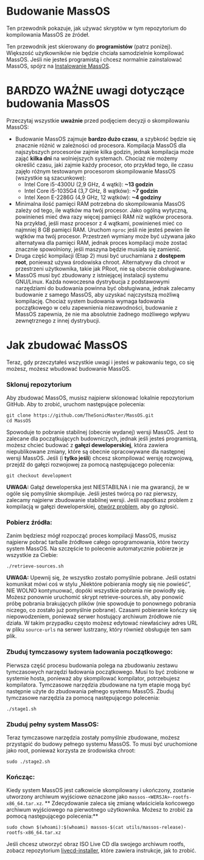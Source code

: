 # Budowanie MassOS
Ten przewodnik pokazuje, jak używać skryptów w tym repozytorium do kompilowania MassOS ze źródeł.

Ten przewodnik jest skierowany do **programistów** (patrz poniżej). Większość użytkowników nie będzie chciała samodzielnie kompilować MassOS. Jeśli nie jesteś programistą i chcesz normalnie zainstalować MassOS, spójrz na [Instalowanie MassOS](https://github.com/MassOS-Linux/MassOS/wiki/Installing-MassOS).
# BARDZO WAŻNE uwagi dotyczące budowania MassOS
Przeczytaj wszystkie **uważnie** przed podjęciem decyzji o skompilowaniu MassOS:
- Budowanie MassOS zajmuje **bardzo dużo czasu**, a szybkość będzie się znacznie różnić w zależności od procesora. Kompilacja MassOS dla najszybszych procesorów zajmie kilka godzin, jednak kompilacja może zająć **kilka dni** na wolniejszych systemach. Chociaż nie możemy określić czasu, jaki zajmie każdy procesor, oto przykład tego, ile czasu zajęło różnym testowanym procesorom skompilowanie MassOS (wszystkie są szacunkowe):
  - Intel Core i5-4300U (2,9 GHz, 4 wątki): **~13 godzin**
  - Intel Core i5-1035G4 (3,7 GHz, 8 wątków): **~7 godzin**
  - Intel Xeon E-2286G (4,9 GHz, 12 wątków): **~4 godziny**
- Minimalna ilość pamięci RAM potrzebna do skompilowania MassOS zależy od tego, ile wątków ma twój procesor. Jako ogólną wytyczną, powinieneś mieć dwa razy więcej pamięci RAM niż wątków procesora. Na przykład, jeśli masz procesor z 4 wątkami, powinieneś mieć co najmniej 8 GB pamięci RAM. Uruchom `nproc` jeśli nie jesteś pewien ile wątków ma twój procesor. Przestrzeń wymiany może być używana jako alternatywa dla pamięci RAM, jednak proces kompilacji może zostać znacznie spowolniony, jeśli maszyna będzie musiała się zamienić.
- Druga część kompilacji (Etap 2) musi być uruchamiana z **dostępem root**, ponieważ używa środowiska chroot. Alternatywy dla chroot w przestrzeni użytkownika, takie jak PRoot, nie są obecnie obsługiwane.
- MassOS musi być zbudowany z istniejącej instalacji systemu GNU/Linux. Każda nowoczesna dystrybucja z podstawowymi narzędziami do budowania powinna być obsługiwana, jednak zalecamy budowanie z samego MassOS, aby uzyskać najczystszą możliwą kompilację. Chociaż system budowania wymaga ładowania początkowego w celu zapewnienia niezawodności, budowanie z MassOS zapewnia, że ​​nie ma absolutnie żadnego możliwego wpływu zewnętrznego z innej dystrybucji.

# Jak zbudować MassOS
Teraz, gdy przeczytałeś wszystkie uwagi i jesteś w pakowaniu tego, co się możesz, możesz wbudować budowanie MassOS.
### Sklonuj repozytorium
Aby zbudować MassOS, musisz najpierw sklonować lokalnie repozytorium GitHub. Aby to zrobić, uruchom następujące polecenia:
```
git clone https://github.com/TheSonicMaster/MassOS.git
cd MassOS
```
Spowoduje to pobranie stabilnej (obecnie wydanej) wersji MassOS. Jest to zalecane dla początkujących budowniczych, jednak jeśli jesteś programistą, możesz chcieć budować z **gałęzi deweloperskiej**, która zawiera niepublikowane zmiany, które są obecnie opracowywane dla następnej wersji MassOS. Jeśli (i **tylko jeśli**) chcesz skompilować wersję rozwojową, przejdź do gałęzi rozwojowej za pomocą następującego polecenia:
```
git checkout development
```
**UWAGA:** Gałąź deweloperska jest NIESTABILNA i nie ma gwarancji, że w ogóle się pomyślnie skompiluje. Jeśli jesteś twórcą po raz pierwszy, zalecamy najpierw zbudowanie stabilnej wersji. Jeśli napotkasz problem z kompilacją w gałęzi deweloperskiej, [otwórz problem](https://github.com/MassOS-Linux/MassOS/issues), aby go zgłosić.
### Pobierz źródła:
Zanim będziesz mógł rozpocząć proces kompilacji MassOS, musisz najpierw pobrać tarballe źródłowe całego oprogramowania, które tworzy system MassOS. Na szczęście to polecenie automatycznie pobierze je wszystkie za Ciebie:
```
./retrieve-sources.sh
```
**UWAGA:** Upewnij się, że wszystko zostało pomyślnie pobrane. Jeśli ostatni komunikat mówi coś w stylu „Niektóre pobierania mogły się nie powieść”, NIE WOLNO kontynuować, dopóki wszystkie pobrania nie powiodły się. Możesz ponownie uruchomić skrypt retrieve-sources.sh, aby ponowić próbę pobrania brakujących plików (nie spowoduje to ponownego pobrania niczego, co zostało już pomyślnie pobrane). Czasami pobieranie kończy się niepowodzeniem, ponieważ serwer hostujący archiwum źródłowe nie działa. W takim przypadku często możesz edytować niewłaściwy adres URL w pliku `source-urls` na serwer lustrzany, który również obsługuje ten sam plik.
### Zbuduj tymczasowy system ładowania początkowego:
Pierwsza część procesu budowania polega na zbudowaniu zestawu tymczasowych narzędzi ładowania początkowego. Musi to być zrobione w systemie hosta, ponieważ aby skompilować kompilator, potrzebujesz kompilatora. Tymczasowe narzędzia zbudowane na tym etapie mogą być następnie użyte do zbudowania pełnego systemu MassOS. Zbuduj tymczasowe narzędzia za pomocą następującego polecenia:
```
./stage1.sh
```
### Zbuduj pełny system MassOS:
Teraz tymczasowe narzędzia zostały pomyślnie zbudowane, możesz przystąpić do budowy pełnego systemu MassOS. To musi być uruchomione jako root, ponieważ korzysta ze środowiska chroot:
```
sudo ./stage2.sh
```
### Kończąc:
Kiedy system MassOS jest całkowicie skompilowany i ukończony, zostanie utworzony archiwum wyjściowe oznaczone jako `massos-<WERSJA>-rootfs-x86_64.tar.xz`. ** Zdecydowanie zaleca się zmianę właściciela końcowego archiwum wyjściowego na pierwotnego użytkownika. Możesz to zrobić za pomocą następującego polecenia:**
```
sudo chown $(whoami):$(whoami) massos-$(cat utils/massos-release)-rootfs-x86_64.tar.xz
```
Jeśli chcesz utworzyć obraz ISO Live CD dla swojego archiwum rootfs, zobacz repozytorium [livecd-installer](https://github.com/MassOS-Linux/livecd-installer), które zawiera instrukcje, jak to zrobić.
